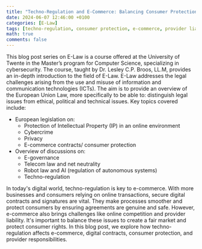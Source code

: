 ```yaml
---
title: "Techno-Regulation and E-Commerce: Balancing Consumer Protection and Provider Liability"
date: 2024-06-07 12:46:00 +0100
categories: [E-Law]
tags: [techno-regulation, consumer protection, e-commerce, provider liability]
math: true
comments: false
---
```

This blog post series on E-Law is a course offered at the University of Twente in the Master’s program for Computer Science, specializing in cybersecurity. The course, taught by Dr. Lesley C.P. Broos, LL.M, provides an in-depth introduction to the field of E-Law. E-Law addresses the legal challenges arising from the use and misuse of information and communication technologies (ICTs). The aim is to provide an overview of the European Union Law, more specifically to be able to: distinguish legal issues from ethical, political and technical issues. Key topics covered include:

* European legislation on:
  * Protection of Intellectual Property (IP) in an online environment
  * Cybercrime
  * Privacy
  * E-commerce contracts/ consumer protection
* Overview of discussions on:
  * E-governance
  * Telecom law and net neutrality
  * Robot law and AI (regulation of autonomous systems)
  * Techno-regulation

In today's digital world, techno-regulation is key to e-commerce. With more businesses and consumers relying on online transactions, secure digital contracts and signatures are vital. They make processes smoother and protect consumers by ensuring agreements are genuine and safe. However, e-commerce also brings challenges like online competition and provider liability. It's important to balance these issues to create a fair market and protect consumer rights. In this blog post, we explore how techno-regulation affects e-commerce, digital contracts, consumer protection, and provider responsibilities.
